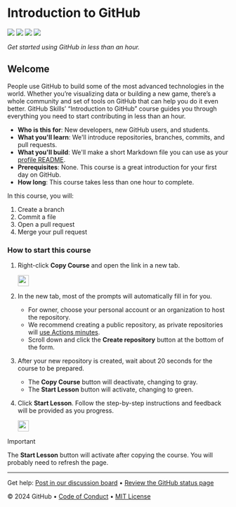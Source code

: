 # Introduction to GitHub

<!-- ![](../../actions/workflows/0-start-course.yml/badge.svg?branch=main) -->
![](../../actions/workflows/1-create-a-branch.yml/badge.svg?branch=my-first-branch)
![](../../actions/workflows/2-commit-a-file.yml/badge.svg?branch=my-first-branch)
![](../../actions/workflows/3-open-a-pull-request.yml/badge.svg?branch=my-first-branch)
![](../../actions/workflows/4-merge-your-pull-request.yml/badge.svg?branch=my-first-branch)

_Get started using GitHub in less than an hour._

## Welcome

People use GitHub to build some of the most advanced technologies in the world. Whether you’re visualizing data or building a new game, there’s a whole community and set of tools on GitHub that can help you do it even better. GitHub Skills’ “Introduction to GitHub” course guides you through everything you need to start contributing in less than an hour.

- **Who is this for**: New developers, new GitHub users, and students.
- **What you'll learn**: We'll introduce repositories, branches, commits, and pull requests.
- **What you'll build**: We'll make a short Markdown file you can use as your [profile README](https://docs.github.com/account-and-profile/setting-up-and-managing-your-github-profile/customizing-your-profile/managing-your-profile-readme).
- **Prerequisites**: None. This course is a great introduction for your first day on GitHub.
- **How long**: This course takes less than one hour to complete.

In this course, you will:

1. Create a branch
2. Commit a file
3. Open a pull request
4. Merge your pull request

### How to start this course

1. Right-click **Copy Course** and open the link in a new tab.

   <a id="copy-course" href="https://github.com/new?template_owner=FidelusAleksander&template_name=introduction-to-github&owner=%40me&name=skills-introduction-to-github&description=My+Course:+Get+started+using+GitHub&visibility=public">
      <img src="https://img.shields.io/badge/📠_Copy_Course-008000" height="25pt"/>
   </a>

2. In the new tab, most of the prompts will automatically fill in for you.
   - For owner, choose your personal account or an organization to host the repository.
   - We recommend creating a public repository, as private repositories will [use Actions minutes](https://docs.github.com/en/billing/managing-billing-for-github-actions/about-billing-for-github-actions).
   - Scroll down and click the **Create repository** button at the bottom of the form.

3. After your new repository is created, wait about 20 seconds for the course to be prepared.
   - The **Copy Course** button will deactivate, changing to gray.
   - The **Start Lesson** button will activate, changing to green.

4. Click **Start Lesson**. Follow the step-by-step instructions and feedback will be provided as you progress.

   <a id="start_lesson">
      <img src="https://img.shields.io/badge/🚀_Start_Lesson-AAA" height="25pt"/>
   </a>

> [!IMPORTANT]
> The **Start Lesson** button will activate after copying the course. You will probably need to refresh the page.

---

Get help: [Post in our discussion board](https://github.com/orgs/skills/discussions/categories/introduction-to-github) &bull; [Review the GitHub status page](https://www.githubstatus.com/)

&copy; 2024 GitHub &bull; [Code of Conduct](https://www.contributor-covenant.org/version/2/1/code_of_conduct/code_of_conduct.md) &bull; [MIT License](https://gh.io/mit)
